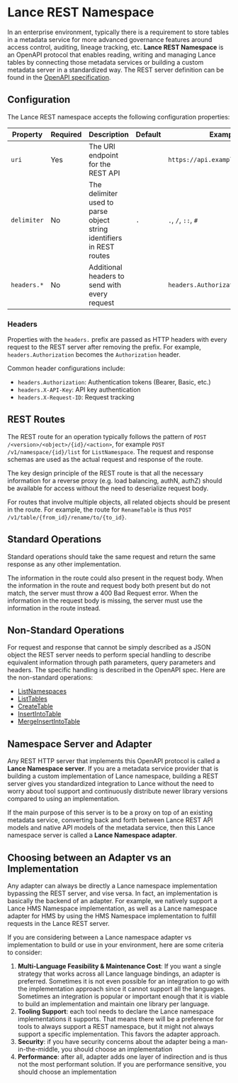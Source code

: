 # Lance REST Namespace

In an enterprise environment, typically there is a requirement to store tables in a metadata service
for more advanced governance features around access control, auditing, lineage tracking, etc.
**Lance REST Namespace** is an OpenAPI protocol that enables reading, writing and managing Lance tables
by connecting those metadata services or building a custom metadata server in a standardized way.
The REST server definition can be found in the [OpenAPI specification](https://editor-next.swagger.io/?url=https://raw.githubusercontent.com/lancedb/lance-namespace/refs/heads/main/docs/src/spec/rest.yaml).

## Configuration

The Lance REST namespace accepts the following configuration properties:

| Property    | Required | Description                                                            | Default | Example                           |
|-------------|----------|------------------------------------------------------------------------|---------|-----------------------------------|
| `uri`       | Yes      | The URI endpoint for the REST API                                      |         | `https://api.example.com/lance`   |
| `delimiter` | No       | The delimiter used to parse object string identifiers in REST routes   | `.`     | `.`, `/`, `::`, `#`               |
| `headers.*` | No       | Additional headers to send with every request                          |         | `headers.Authorization=Bearer...` |

### Headers

Properties with the `headers.` prefix are passed as HTTP headers with every request to the REST server
after removing the prefix. For example, `headers.Authorization` becomes the `Authorization` header.

Common header configurations include:
- `headers.Authorization`: Authentication tokens (Bearer, Basic, etc.)
- `headers.X-API-Key`: API key authentication
- `headers.X-Request-ID`: Request tracking


## REST Routes

The REST route for an operation typically follows the pattern of `POST /<version>/<object>/{id}/<action>`,
for example `POST /v1/namespace/{id}/list` for `ListNamespace`.
The request and response schemas are used as the actual request and response of the route. 

The key design principle of the REST route is that all the necessary information for a reverse proxy 
(e.g. load balancing, authN, authZ) should be available for access without the need to deserialize request body.

For routes that involve multiple objects, all related objects should be present in the route.
For example, the route for `RenameTable` is thus `POST /v1/table/{from_id}/rename/to/{to_id}`.

## Standard Operations

Standard operations should take the same request and return the same response as any other implementation.

The information in the route could also present in the request body.
When the information in the route and request body both present but do not match, the server must throw a 400 Bad Request error.
When the information in the request body is missing, the server must use the information in the route instead.

## Non-Standard Operations

For request and response that cannot be simply described as a JSON object 
the REST server needs to perform special handling to describe equivalent information through path parameters, 
query parameters and headers. The specific handling is described in the OpenAPI spec.
Here are the non-standard operations:

- [ListNamespaces](./list-namespaces)
- [ListTables](./list-tables)
- [CreateTable](./create-table)
- [InsertIntoTable](./insert-into-table)
- [MergeInsertIntoTable](./merge-insert-into-table)

## Namespace Server and Adapter

Any REST HTTP server that implements this OpenAPI protocol is called a **Lance Namespace server**.
If you are a metadata service provider that is building a custom implementation of Lance namespace,
building a REST server gives you standardized integration to Lance
without the need to worry about tool support and
continuously distribute newer library versions compared to using an implementation.

If the main purpose of this server is to be a proxy on top of an existing metadata service,
converting back and forth between Lance REST API models and native API models of the metadata service,
then this Lance namespace server is called a **Lance Namespace adapter**.

## Choosing between an Adapter vs an Implementation

Any adapter can always be directly a Lance namespace implementation bypassing the REST server,
and vise versa. In fact, an implementation is basically the backend of an adapter.
For example, we natively support a Lance HMS Namespace implementation,
as well as a Lance namespace adapter for HMS by using the HMS Namespace implementation to fulfill requests in the Lance REST server.

If you are considering between a Lance namespace adapter vs implementation to build or use in your environment,
here are some criteria to consider:

1. **Multi-Language Feasibility & Maintenance Cost**: If you want a single strategy that works across all Lance language bindings, an adapter is preferred.
   Sometimes it is not even possible for an integration to go with the implementation approach since it cannot support all the languages.
   Sometimes an integration is popular or important enough that it is viable to build an implementation and maintain one library per language.
2. **Tooling Support**: each tool needs to declare the Lance namespace implementations it supports.
   That means there will be a preference for tools to always support a REST namespace,
   but it might not always support a specific implementation. This favors the adapter approach.
3. **Security**: if you have security concerns about the adapter being a man-in-the-middle, you should choose an implementation
4. **Performance**: after all, adapter adds one layer of indirection and is thus not the most performant solution.
   If you are performance sensitive, you should choose an implementation